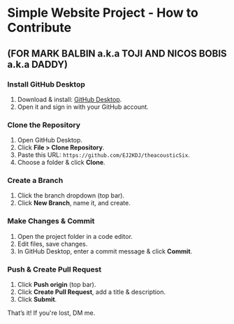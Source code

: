 # Simple Website Project - How to Contribute

## (FOR MARK BALBIN a.k.a TOJI AND NICOS BOBIS a.k.a DADDY)

### Install GitHub Desktop  
1. Download & install: [GitHub Desktop](https://desktop.github.com/download/).  
2. Open it and sign in with your GitHub account.

### Clone the Repository  
1. Open GitHub Desktop.  
2. Click **File > Clone Repository**.  
3. Paste this URL: `https://github.com/EJ2KDJ/theacousticSix`.  
4. Choose a folder & click **Clone**.

### Create a Branch  
1. Click the branch dropdown (top bar).  
2. Click **New Branch**, name it, and create.

### Make Changes & Commit  
1. Open the project folder in a code editor.  
2. Edit files, save changes.  
3. In GitHub Desktop, enter a commit message & click **Commit**.

### Push & Create Pull Request  
1. Click **Push origin** (top bar).  
2. Click **Create Pull Request**, add a title & description.  
3. Click **Submit**.

That’s it! If you're lost, DM me. 
